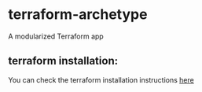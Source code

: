 # terraform-archetype
A modularized Terraform app

## terraform installation:
You can check the terraform installation instructions [here](https://learn.hashicorp.com/tutorials/terraform/install-cli)